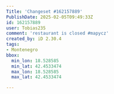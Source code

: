 ```yaml
---
Title: 'Changeset #162157889'
PublishDate: 2025-02-05T09:49:33Z
id: 162157889
user: Tobias235
comment: 'restaurant is closed #mapycz'
created_by: iD 2.30.4
tags:
- Montenegro
bbox:
  min_lon: 18.528585
  min_lat: 42.4533474
  max_lon: 18.528585
  max_lat: 42.4533474

---
```

